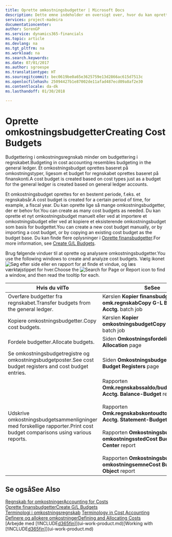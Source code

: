 ```yaml
---
title: Oprette omkostningsbudgetter | Microsoft Docs
description: Dette emne indeholder en oversigt over, hvor du kan oprette og analysere omkostningsbudgetter.
services: project-madeira
documentationcenter: 
author: SorenGP
ms.service: dynamics365-financials
ms.topic: article
ms.devlang: na
ms.tgt_pltfrm: na
ms.workload: na
ms.search.keywords: 
ms.date: 07/01/2017
ms.author: sgroespe
ms.translationtype: HT
ms.sourcegitcommit: bec0619be0a65e3625759e13d2866ac615d7513c
ms.openlocfilehash: 25094427b1e87002de11afad487ecd09a8af2e30
ms.contentlocale: da-dk
ms.lasthandoff: 01/30/2018

---
```

# <a name="creating-cost-budgets"></a><span data-ttu-id="b9411-103">Oprette omkostningsbudgetter</span><span class="sxs-lookup"><span data-stu-id="b9411-103">Creating Cost Budgets</span></span>
<span data-ttu-id="b9411-104">Budgettering i omkostningsregnskab minder om budgettering i regnskabet.</span><span class="sxs-lookup"><span data-stu-id="b9411-104">Budgeting in cost accounting resembles budgeting in the general ledger.</span></span> <span data-ttu-id="b9411-105">Et omkostningsbudget oprettes baseret på omkostningstyper, ligesom et budget for regnskabet oprettes baseret på finanskonti.</span><span class="sxs-lookup"><span data-stu-id="b9411-105">A cost budget is created based on cost types just as a budget for the general ledger is created based on general ledger accounts.</span></span>  

<span data-ttu-id="b9411-106">Et omkostningsbudget oprettes for en bestemt periode, f.eks. et regnskabsår.</span><span class="sxs-lookup"><span data-stu-id="b9411-106">A cost budget is created for a certain period of time, for example, a fiscal year.</span></span> <span data-ttu-id="b9411-107">Du kan oprette lige så mange omkostningsbudgetter, der er behov for.</span><span class="sxs-lookup"><span data-stu-id="b9411-107">You can create as many cost budgets as needed.</span></span> <span data-ttu-id="b9411-108">Du kan oprette et nyt omkostningsbudget manuelt eller ved at importere et omkostningsbudget eller ved at kopiere et eksisterende omkostningsbudget som basis for budgettet.</span><span class="sxs-lookup"><span data-stu-id="b9411-108">You can create a new cost budget manually, or by importing a cost budget, or by copying an existing cost budget as the budget base.</span></span> <span data-ttu-id="b9411-109">Du kan finde flere oplysninger i [Oprette finansbudgetter](finance-how-create-budgets.md).</span><span class="sxs-lookup"><span data-stu-id="b9411-109">For more information, see [Create G/L Budgets](finance-how-create-budgets.md).</span></span>

<span data-ttu-id="b9411-110">Brug følgende vinduer til at oprette og analysere omkostningsbudgetter.</span><span class="sxs-lookup"><span data-stu-id="b9411-110">You use the following windows to create and analyze cost budgets.</span></span> <span data-ttu-id="b9411-111">Vælg ikonet ![Søg efter side eller en rapport](media/ui-search/search_small.png "ikonet Søg efter side eller en rapport") for at finde et vindue, og læs værktøjstippet for hver.</span><span class="sxs-lookup"><span data-stu-id="b9411-111">Choose the ![Search for Page or Report](media/ui-search/search_small.png "Search for Page or Report icon") icon to find a window, and then read the tooltip for each.</span></span>

|<span data-ttu-id="b9411-112">Hvis du vil</span><span class="sxs-lookup"><span data-stu-id="b9411-112">To</span></span>|<span data-ttu-id="b9411-113">Se</span><span class="sxs-lookup"><span data-stu-id="b9411-113">See</span></span>|  
|--------|---------|  
|<span data-ttu-id="b9411-114">Overføre budgetter fra regnskabet.</span><span class="sxs-lookup"><span data-stu-id="b9411-114">Transfer budgets from the general ledger.</span></span>|<span data-ttu-id="b9411-115">Kørslen **Kopier finansbudget til omk.regnskab**</span><span class="sxs-lookup"><span data-stu-id="b9411-115">**Copy G-L Budget to Cost Acctg.** batch job</span></span>|  
|<span data-ttu-id="b9411-116">Kopiere omkostningsbudgetter.</span><span class="sxs-lookup"><span data-stu-id="b9411-116">Copy cost budgets.</span></span>|<span data-ttu-id="b9411-117">Kørslen **Kopier omkostningsbudget**</span><span class="sxs-lookup"><span data-stu-id="b9411-117">**Copy Cost Budget** batch job</span></span>|  
|<span data-ttu-id="b9411-118">Fordele budgetter.</span><span class="sxs-lookup"><span data-stu-id="b9411-118">Allocate budgets.</span></span>|<span data-ttu-id="b9411-119">Siden **Omkostningsfordeling**</span><span class="sxs-lookup"><span data-stu-id="b9411-119">**Cost Allocation** page</span></span>|  
|<span data-ttu-id="b9411-120">Se omkostningsbudgetregistre og omkostningsbudgetposter.</span><span class="sxs-lookup"><span data-stu-id="b9411-120">See cost budget registers and cost budget entries.</span></span>|<span data-ttu-id="b9411-121">Siden **Omkostningsbudgetregistre**</span><span class="sxs-lookup"><span data-stu-id="b9411-121">**Cost Budget Registers** page</span></span>|  
|<span data-ttu-id="b9411-122">Udskrive omkostningsbudgetsammenligninger med forskellige rapporter.</span><span class="sxs-lookup"><span data-stu-id="b9411-122">Print cost budget comparisons using various reports.</span></span>|<span data-ttu-id="b9411-123">Rapporten **Omk.regnskabssaldo/budget**</span><span class="sxs-lookup"><span data-stu-id="b9411-123">**Cost Acctg. Balance-Budget** report</span></span><br /><br /> <span data-ttu-id="b9411-124">Rapporten **Omk.regnskabskontoudtog/budget**</span><span class="sxs-lookup"><span data-stu-id="b9411-124">**Cost Acctg. Statement-Budget** report</span></span><br /><br /> <span data-ttu-id="b9411-125">Rapporten **Omkostningsbudget efter omkostningssted**</span><span class="sxs-lookup"><span data-stu-id="b9411-125">**Cost Budget by Cost Center** report</span></span><br /><br /> <span data-ttu-id="b9411-126">Rapporten **Omkostningsbudget efter omkostningsemne**</span><span class="sxs-lookup"><span data-stu-id="b9411-126">**Cost Budget by Cost Object** report</span></span>|  

## <a name="see-also"></a><span data-ttu-id="b9411-127">Se også</span><span class="sxs-lookup"><span data-stu-id="b9411-127">See Also</span></span>  
[<span data-ttu-id="b9411-128">Regnskab for omkostninger</span><span class="sxs-lookup"><span data-stu-id="b9411-128">Accounting for Costs</span></span>](finance-manage-cost-accounting.md)  
[<span data-ttu-id="b9411-129">Oprette finansbudgetter</span><span class="sxs-lookup"><span data-stu-id="b9411-129">Create G/L Budgets</span></span>](finance-how-create-budgets.md)  
<span data-ttu-id="b9411-130">[Terminologi i omkostningsregnskab](finance-terminology-in-cost-accounting.md) </span><span class="sxs-lookup"><span data-stu-id="b9411-130">[Terminology in Cost Accounting](finance-terminology-in-cost-accounting.md) </span></span>  
[<span data-ttu-id="b9411-131">Definere og allokere omkostninger</span><span class="sxs-lookup"><span data-stu-id="b9411-131">Defining and Allocating Costs</span></span>](finance-define-and-allocate-costs.md)  
<span data-ttu-id="b9411-132">[Arbejde med [!INCLUDE[d365fin](includes/d365fin_md.md)]](ui-work-product.md)</span><span class="sxs-lookup"><span data-stu-id="b9411-132">[Working with [!INCLUDE[d365fin](includes/d365fin_md.md)]](ui-work-product.md)</span></span>

